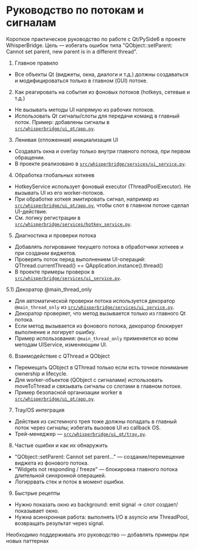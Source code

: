 # Руководство по потокам и сигналам 

Короткое практическое руководство по работе с Qt/PySide6 в проекте WhisperBridge.
Цель — избегать ошибок типа "QObject::setParent: Cannot set parent, new parent is in a different thread".

1) Главное правило
- Все объекты Qt (виджеты, окна, диалоги и т.д.) должны создаваться и модифицироваться только в главном (GUI) потоке.

2) Как реагировать на события из фоновых потоков (hotkeys, сетевые и т.д.)
- Не вызывать методы UI напрямую из рабочих потоков.
- Использовать Qt сигналы/слоты для передачи команд в главный поток.
  Пример: добавлены сигналы в [`src/whisperbridge/ui_qt/app.py`](src/whisperbridge/ui_qt/app.py:196).

3) Ленивая (отложенная) инициализация UI
- Создавать окна и overlay только внутри главного потока, при первом обращении.
- В проекте реализовано в [`src/whisperbridge/services/ui_service.py`](src/whisperbridge/services/ui_service.py:110).

4) Обработка глобальных хоткеев
- HotkeyService использует фоновый executor (ThreadPoolExecutor). Не вызывать UI из его worker-потоков.
- При обработке хоткея эмитировать сигнал, например из [`src/whisperbridge/ui_qt/app.py`](src/whisperbridge/ui_qt/app.py:595), чтобы слот в главном потоке сделал UI-действие.
- См. логику регистрации в [`src/whisperbridge/services/hotkey_service.py`](src/whisperbridge/services/hotkey_service.py:142).

5) Диагностика и проверки потока
- Добавлять логирование текущего потока в обработчики хоткеев и при создании виджетов.
- Проверять поток перед выполнением UI-операций:
  QThread.currentThread() == QApplication.instance().thread()
- В проекте примеры проверок в [`src/whisperbridge/services/ui_service.py`](src/whisperbridge/services/ui_service.py:151).

5.1) Декоратор @main_thread_only
- Для автоматической проверки потока используется декоратор `@main_thread_only` из [`src/whisperbridge/services/ui_service.py`](src/whisperbridge/services/ui_service.py:28).
- Декоратор проверяет, что метод вызывается только из главного Qt потока.
- Если метод вызывается из фонового потока, декоратор блокирует выполнение и логирует ошибку.
- Пример использования: `@main_thread_only` применяется ко всем методам UIService, изменяющим UI.

6) Взаимодействие с QThread и QObject
- Перемещать QObject в QThread только если есть точное понимание ownership и lifecycle.
- Для worker-объектов (QObject с сигналами) использовать moveToThread и связывать сигналы со слотами в главном потоке.
- Пример безопасной организации worker в [`src/whisperbridge/ui_qt/app.py`](src/whisperbridge/ui_qt/app.py:518).

7) Tray/OS интеграция
- Действия из системного трея тоже должны попадать в главный поток через сигналы; избегать вызовов UI из callback OS.
- Трей-менеджер — [`src/whisperbridge/ui_qt/tray.py`](src/whisperbridge/ui_qt/tray.py:1).

8) Частые ошибки и как их обнаружить
- "QObject::setParent: Cannot set parent..." — создание/перемещение виджета из фонового потока.
- "Widgets not responding / freeze" — блокировка главного потока длительной синхронной операцией.
- Логиррвать стек и поток в момент ошибки.

9) Быстрые рецепты
- Нужно показать окно из background: emit signal -> слот создает/показывает окно.
- Нужна асинхронная работа: выполнять I/O в asyncio или ThreadPool, возвращать результат через signal.

Необходимо поддерживать это руководство — добавлять примеры при новых паттернах
